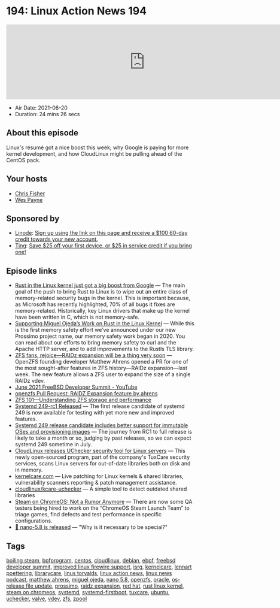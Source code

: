 # 194: Linux Action News 194

<iframe src="https://player.fireside.fm/v2/DAcK9LdX+A6_TTwYN?theme=dark" width="740" height="200" frameborder="0" scrolling="no"></iframe>

* Air Date: 2021-06-20
* Duration: 24 mins 26 secs

## About this episode

Linux's résumé got a nice boost this week; why Google is paying for more kernel development, and how CloudLinux might be pulling ahead of the CentOS pack.

## Your hosts
* [Chris Fisher](https://linuxactionnews.com/hosts/chris)
* [Wes Payne](https://linuxactionnews.com/hosts/wes)

## Sponsored by

  * [Linode](http://linode.com/lan): [Sign up using the link on this page and receive a $100 60-day credit towards your new account. ](http://linode.com/lan)
  * [Ting](https://linux.ting.com): [Save $25 off your first device, or $25 in service credit if you bring one!](https://linux.ting.com)



## Episode links

  * [Rust in the Linux kernel just got a big boost from Google](https://www.zdnet.com/article/rust-in-the-linux-kernel-just-got-a-big-boost-from-google/ "Rust in the Linux kernel just got a big boost from Google") — The main goal of the push to bring Rust to Linux is to wipe out an entire class of memory-related security bugs in the kernel. This is important because, as Microsoft has recently highlighted, 70% of all bugs it fixes are memory-related. Historically, key Linux drivers that make up the kernel have been written in C, which is not memory-safe.
  * [Supporting Miguel Ojeda’s Work on Rust in the Linux Kernel](https://www.memorysafety.org/blog/supporting-miguel-ojeda-rust-in-linux/ "Supporting Miguel Ojeda’s Work on Rust in the Linux Kernel") — While this is the first memory safety effort we’ve announced under our new Prossimo project name, our memory safety work began in 2020. You can read about our efforts to bring memory safety to curl and the Apache HTTP server, and to add improvements to the Rustls TLS library.
  * [ZFS fans, rejoice—RAIDz expansion will be a thing very soon](https://arstechnica.com/gadgets/2021/06/raidz-expansion-code-lands-in-openzfs-master/ "ZFS fans, rejoice—RAIDz expansion will be a thing very soon") — OpenZFS founding developer Matthew Ahrens opened a PR for one of the most sought-after features in ZFS history—RAIDz expansion—last week. The new feature allows a ZFS user to expand the size of a single RAIDz vdev. 
  * [June 2021 FreeBSD Developer Summit - YouTube](https://youtu.be/3SUKJye54aI?t=6084 "June 2021 FreeBSD Developer Summit - YouTube")
  * [openzfs Pull Request: RAIDZ Expansion feature by ahrens](https://github.com/openzfs/zfs/pull/12225 "openzfs Pull Request: RAIDZ Expansion feature by ahrens")
  * [ZFS 101—Understanding ZFS storage and performance](https://arstechnica.com/information-technology/2020/05/zfs-101-understanding-zfs-storage-and-performance/ "ZFS 101—Understanding ZFS storage and performance")
  * [Systemd 249-rc1 Released](https://www.phoronix.com/scan.php?page=news_item&px=systemd-249-rc1 "Systemd 249-rc1 Released") — The first release candidate of systemd 249 is now available for testing with yet more new and improved features. 
  * [Systemd 249 release candidate includes better support for immutable OSes and provisioning images](https://www.theregister.com/2021/06/16/systemd_249_release_candidate/ "Systemd 249 release candidate includes better support for immutable OSes and provisioning images") — The journey from RC1 to full release is likely to take a month or so, judging by past releases, so we can expect systemd 249 sometime in July.
  * [CloudLinux releases UChecker security tool for Linux servers](https://www.zdnet.com/article/cloudlinux-releases-uchecker-security-tool-for-linux-servers/ "CloudLinux releases UChecker security tool for Linux servers") — This newly open-sourced program, part of the company's TuxCare security services, scans Linux servers for out-of-date libraries both on disk and in memory. 
  * [kernelcare.com](http://kernelcare.com/ "kernelcare.com") — Live patching for Linux kernels & shared libraries, vulnerability scanners reporting & patch management assistance.
  * [cloudlinux/kcare-uchecker](https://github.com/cloudlinux/kcare-uchecker "cloudlinux/kcare-uchecker") — A simple tool to detect outdated shared libraries
  * [Steam on ChromeOS: Not a Rumor Anymore](https://boilingsteam.com/steam-on-chromeos-not-a-rumor-anymore/ "Steam on ChromeOS: Not a Rumor Anymore") — There are now some QA testers being hired to work on the “ChromeOS Steam Launch Team” to triage games, find defects and test performance in specific configurations.
  * [🎉 nano-5.8 is released](https://lists.gnu.org/archive/html/nano-devel/2021-06/msg00014.html "🎉 nano-5.8 is released") — "Why is it necessary to be special?"



## Tags

[boiling steam](https://linuxactionnews.com/tags/boiling%20steam), [bpfprogram](https://linuxactionnews.com/tags/bpfprogram), [centos](https://linuxactionnews.com/tags/centos), [cloudlinux](https://linuxactionnews.com/tags/cloudlinux), [debian](https://linuxactionnews.com/tags/debian), [ebpf](https://linuxactionnews.com/tags/ebpf), [freebsd developer summit](https://linuxactionnews.com/tags/freebsd%20developer%20summit), [improved linux firewire support](https://linuxactionnews.com/tags/improved%20linux%20firewire%20support), [isrg](https://linuxactionnews.com/tags/isrg), [kernelcare](https://linuxactionnews.com/tags/kernelcare), [lennart poettering](https://linuxactionnews.com/tags/lennart%20poettering), [librarycare](https://linuxactionnews.com/tags/librarycare), [linus torvalds](https://linuxactionnews.com/tags/linus%20torvalds), [linux action news](https://linuxactionnews.com/tags/linux%20action%20news), [linux news podcast](https://linuxactionnews.com/tags/linux%20news%20podcast), [matthew ahrens](https://linuxactionnews.com/tags/matthew%20ahrens), [miguel ojeda](https://linuxactionnews.com/tags/miguel%20ojeda), [nano 5.8](https://linuxactionnews.com/tags/nano%205.8), [openzfs](https://linuxactionnews.com/tags/openzfs), [oracle](https://linuxactionnews.com/tags/oracle), [os-release file update](https://linuxactionnews.com/tags/os-release%20file%20update), [prossimo](https://linuxactionnews.com/tags/prossimo), [raidz expansion](https://linuxactionnews.com/tags/raidz%20expansion), [red hat](https://linuxactionnews.com/tags/red%20hat), [rust linux kernel](https://linuxactionnews.com/tags/rust%20linux%20kernel), [steam on chromeos](https://linuxactionnews.com/tags/steam%20on%20chromeos), [systemd](https://linuxactionnews.com/tags/systemd), [systemd-firstboot](https://linuxactionnews.com/tags/systemd-firstboot), [tuxcare](https://linuxactionnews.com/tags/tuxcare), [ubuntu](https://linuxactionnews.com/tags/ubuntu), [uchecker](https://linuxactionnews.com/tags/uchecker), [valve](https://linuxactionnews.com/tags/valve), [vdev](https://linuxactionnews.com/tags/vdev), [zfs](https://linuxactionnews.com/tags/zfs), [zpool](https://linuxactionnews.com/tags/zpool)